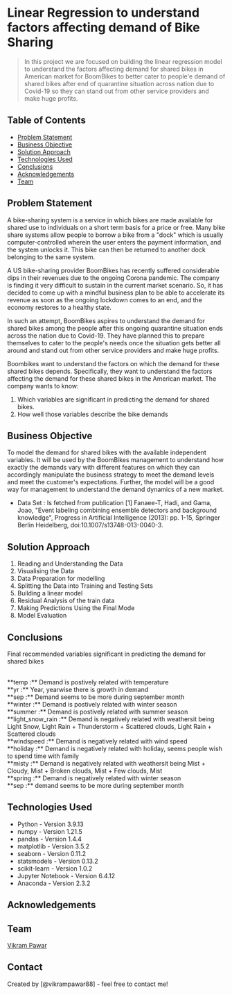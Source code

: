 # Linear Regression to understand factors affecting demand of Bike Sharing
> In this project we are focused on building the linear regression model to understand the factors affecting demand for shared bikes in American market for BoomBikes to better cater to people'e demand of shared bikes after end of quarantine situation across nation due to Covid-19 so they can stand out from other service providers and make huge profits.


## Table of Contents
* [Problem Statement](#problem-statement)
* [Business Objective](#business-objective)
* [Solution Approach](#analysis-approach)
* [Technologies Used](#technologies-used)
* [Conclusions](#conclusions)
* [Acknowledgements](#acknowledgements)
* [Team](#team)

<!-- You can include any other section that is pertinent to your problem -->

## Problem Statement
A bike-sharing system is a service in which bikes are made available for shared use to individuals on a short term basis for a price or free. Many bike share systems allow people to borrow a bike from a "dock" which is usually computer-controlled wherein the user enters the payment information, and the system unlocks it. This bike can then be returned to another dock belonging to the same system.


A US bike-sharing provider BoomBikes has recently suffered considerable dips in their revenues due to the ongoing Corona pandemic. The company is finding it very difficult to sustain in the current market scenario. So, it has decided to come up with a mindful business plan to be able to accelerate its revenue as soon as the ongoing lockdown comes to an end, and the economy restores to a healthy state. 


In such an attempt, BoomBikes aspires to understand the demand for shared bikes among the people after this ongoing quarantine situation ends across the nation due to Covid-19. They have planned this to prepare themselves to cater to the people's needs once the situation gets better all around and stand out from other service providers and make huge profits.


Boombikes want to understand the factors on which the demand for these shared bikes depends. Specifically, they want to understand the factors affecting the demand for these shared bikes in the American market. The company wants to know:

1. Which variables are significant in predicting the demand for shared bikes.
2. How well those variables describe the bike demands

## Business Objective
To model the demand for shared bikes with the available independent variables. 
It will be used by the BoomBikes management to understand how exactly the demands vary with different features on which they can accordingly manipulate the business strategy to meet the demand levels and meet the customer's expectations. 
Further, the model will be a good way for management to understand the demand dynamics of a new market.

- Data Set : 
Is fetched from publication
[1] Fanaee-T, Hadi, and Gama, Joao, "Event labeling combining ensemble detectors and background knowledge", Progress in Artificial Intelligence (2013): pp. 1-15, Springer Berlin Heidelberg, doi:10.1007/s13748-013-0040-3.


## Solution Approach
1. Reading and Understanding the Data
2. Visualising the Data
3. Data Preparation for modelling
4. Splitting the Data into Training and Testing Sets
5. Building a linear model
6. Residual Analysis of the train data
7. Making Predictions Using the Final Mode
8. Model Evaluation

## Conclusions

Final recommended variables significant in predicting the demand for shared bikes

<br/>
**temp :** Demand is postively related with temperature
<br/>
**yr :** Year, yearwise there is growth in demand
<br/>
**sep :** Demand seems to be more during september month
<br/>
**winter :** Demand is postively related with winter season
<br/>
**summer :** Demand is postively related with summer season
<br/>
**light_snow_rain :** Demand is negatively related with weathersit being Light Snow, Light Rain + Thunderstorm + Scattered clouds, Light Rain + Scattered clouds
<br/>
**windspeed :** Demand is negatively related with wind speed
<br/>
**holiday :** Demand is negatively related with holiday, seems people wish to spend time with family
<br/>
**misty :** Demand is negatively related with weathersit being Mist + Cloudy, Mist + Broken clouds, Mist + Few clouds, Mist
<br/>
**spring :** Demand is negatively related with winter season
<br/>
**sep :** demand seems to be more during september month
<br/>

## Technologies Used
- Python - Version 3.9.13
- numpy - Version 1.21.5
- pandas - Version 1.4.4
- matplotlib - Version 3.5.2
- seaborn - Version 0.11.2
- statsmodels - Version 0.13.2
- scikit-learn - Version 1.0.2
- Jupyter Notebook - Version 6.4.12
- Anaconda - Version 2.3.2

## Acknowledgements

## Team
[Vikram Pawar](https://www.linkedin.com/in/vikrampawar88/)


## Contact
Created by [@vikrampawar88] - feel free to contact me!



<!-- Optional -->
<!-- ## License -->
<!-- This project is open source and available under the [... License](). -->

<!-- You don't have to include all sections - just the one's relevant to your project -->